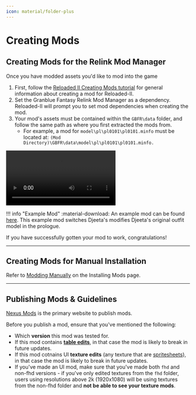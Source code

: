 ```yaml
---
icon: material/folder-plus
---
```


# Creating Mods

## Creating Mods for the Relink Mod Manager

Once you have modded assets you'd like to mod into the game

1. First, follow the [Reloaded II Creating Mods tutorial](https://reloaded-project.github.io/Reloaded-II/CreatingMods/) for general information about creating a mod for Reloaded-II.
2. Set the Granblue Fantasy Relink Mod Manager as a dependency. Reloaded-II will prompt you to set mod dependencies when creating the mod.
3. Your mod's assets must be contained within the `GBFR\data` folder, and follow the same path as where you first extracted the mods from. 
    * For example, a mod for `model\pl\pl0101\pl0101.minfo` must be located at: `(Mod Directory)\GBFR\data\model\pl\pl0101\pl0101.minfo.`

<video controls>
    <source src="../GBFR Reloaded-II Mod Creation Guide.mp4" type="video/mp4">
</video>

!!! info "Example Mod"
    :material-download: An example mod can be found [here](gbfrelink.recolor.bluehair.zip). This example mod switches Djeeta's modifies Djeeta's original outfit model in the prologue.

If you have successfully gotten your mod to work, congratulations!

---

## Creating Mods for Manual Installation

Refer to [Modding Manually](./installing_mods.md#modding-manually) on the Installing Mods page.

---

## Publishing Mods & Guidelines

[Nexus Mods](https://www.nexusmods.com/granbluefantasyrelink) is the primary website to publish mods.

Before you publish a mod, ensure that you've mentioned the following:

* Which **version** this mod was tested for.
* If this mod contains **[table edits](../tables/table_database.md)**, in that case the mod is likely to break in future updates.
* If this mod cotnains UI **texture edits** (any texture that are [spritesheets](https://en.wikipedia.org/wiki/Texture_atlas)), in that case the mod is likely to break in future updates.
* If you've made an UI mod, make sure that you've made both `fhd` and non-fhd versions - if you've only edited textures from the `fhd` folder, users using resolutions above 2k (1920x1080) will be using textures from the non-fhd folder and **not be able to see your texture mods**.